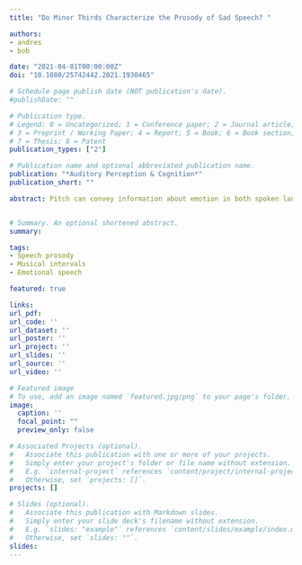 ```yaml
---
title: "Do Minor Thirds Characterize the Prosody of Sad Speech? "

authors:
- andres
- bob

date: "2021-04-01T00:00:00Z"
doi: "10.1080/25742442.2021.1930465"

# Schedule page publish date (NOT publication's date).
#publishDate: ""

# Publication type.
# Legend: 0 = Uncategorized; 1 = Conference paper; 2 = Journal article;
# 3 = Preprint / Working Paper; 4 = Report; 5 = Book; 6 = Book section;
# 7 = Thesis; 8 = Patent
publication_types: ["2"]

# Publication name and optional abbreviated publication name.
publication: "*Auditory Perception & Cognition*"
publication_short: ""

abstract: Pitch can convey information about emotion in both spoken language and in music. Given this, do people use pitch to communicate emotion in similar ways across both domains? To investigate this question we look at intervals between the fundamental frequency (f0) of adjacent syllables in emotional speech produced by actors. We first investigate whether descending minor third intervals are more prevalent in sad speech compared to other types of emotional speech, as has been reported previously. In these data, we see no evidence for descending minor thirds being characteristic of sad speech. In fact, we find little evidence for any specific musical intervals being associated with specific emotions in these longer sentences. We suggest that speakers might borrow emotional cues from music only when other prosodic options are infeasible.


# Summary. An optional shortened abstract.
summary:

tags:
- Speech prosody
- Musical intervals
- Emotional speech

featured: true

links:
url_pdf: 
url_code: ''
url_dataset: ''
url_poster: ''
url_project: ''
url_slides: ''
url_source: ''
url_video: ''

# Featured image
# To use, add an image named `featured.jpg/png` to your page's folder. 
image:
  caption: ''
  focal_point: ""
  preview_only: false

# Associated Projects (optional).
#   Associate this publication with one or more of your projects.
#   Simply enter your project's folder or file name without extension.
#   E.g. `internal-project` references `content/project/internal-project/index.md`.
#   Otherwise, set `projects: []`.
projects: []

# Slides (optional).
#   Associate this publication with Markdown slides.
#   Simply enter your slide deck's filename without extension.
#   E.g. `slides: "example"` references `content/slides/example/index.md`.
#   Otherwise, set `slides: ""`.
slides:
---
```


